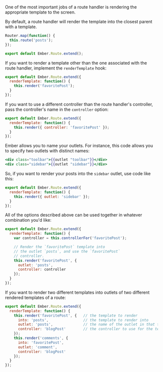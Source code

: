 One of the most important jobs of a route handler is rendering the
appropriate template to the screen.

By default, a route handler will render the template into the closest
parent with a template.

```app/router.js
Router.map(function() {
  this.route('posts');
});
```

```app/routes/posts.js
export default Ember.Route.extend();
```

If you want to render a template other than the one associated with the
route handler, implement the `renderTemplate` hook:

```app/routes/post.js
export default Ember.Route.extend({
  renderTemplate: function() {
    this.render('favoritePost');
  }
});
```

If you want to use a different controller than the route handler's
controller, pass the controller's name in the `controller` option:

```app/routes/posts.js
export default Ember.Route.extend({
  renderTemplate: function() {
    this.render({ controller: 'favoritePost' });
  }
});
```

Ember allows you to name your outlets. For instance, this code allows
you to specify two outlets with distinct names:

```handlebars
<div class="toolbar">{{outlet "toolbar"}}</div>
<div class="sidebar">{{outlet "sidebar"}}</div>
```

So, if you want to render your posts into the `sidebar` outlet, use code
like this:

```app/routes/posts.js
export default Ember.Route.extend({
  renderTemplate: function() {
    this.render({ outlet: 'sidebar' });
  }
});
```

All of the options described above can be used together in whatever
combination you'd like:

```app/routes/posts.js
export default Ember.Route.extend({
  renderTemplate: function() {
    var controller = this.controllerFor('favoritePost');

    // Render the `favoritePost` template into
    // the outlet `posts`, and use the `favoritePost`
    // controller.
    this.render('favoritePost', {
      outlet: 'posts',
      controller: controller
    });
  }
});
```

If you want to render two different templates into outlets of two different rendered templates of a route:

```app/routes/post.js
export default Ember.Route.extend({
  renderTemplate: function() {
    this.render('favoritePost', {   // the template to render
      into: 'posts',                // the template to render into
      outlet: 'posts',              // the name of the outlet in that template
      controller: 'blogPost'        // the controller to use for the template
    });
    this.render('comments', {
      into: 'favoritePost',
      outlet: 'comment',
      controller: 'blogPost'
    });
  }
});
```
